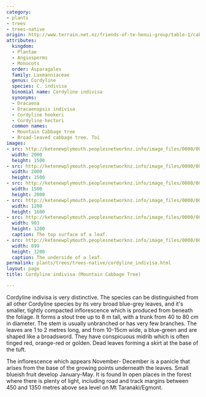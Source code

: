 ```yaml
---
category:
- plants
- trees
- trees-native
origin: http://www.terrain.net.nz/friends-of-te-henui-group/table-1/cabbage-tree-mountain.html
attributes:
  kingdom:
  - Plantae
  - Angiosperms
  - Monocots
  order: Asparagales
  family: Laxmanniaceae
  genus: Cordyline
  species: C. indivisa
  binomial name: Cordyline indivisa
  synonyms:
  - Dracaena
  - Dracaenopsis indivisa
  - Cordyline hookeri
  - Cordyline hectori
  common names:
  - Mountain Cabbage tree
  - Broad-leaved cabbage tree. Toi
images:
- src: http://ketenewplymouth.peoplesnetworknz.info/image_files/0000/0006/8094/Cordyline_indivisa__Mountain_Cabbage_Tree__-004.JPG
  width: 2000
  height: 1500
- src: http://ketenewplymouth.peoplesnetworknz.info/image_files/0000/0006/8099/Cordyline_indivisa__Mountain_Cabbage_Tree__-005.JPG
  width: 2000
  height: 1500
- src: http://ketenewplymouth.peoplesnetworknz.info/image_files/0000/0006/8084/Cordyline_indivisa__Mountain_Cabbage_Tree__-002.JPG
  width: 1500
  height: 2000
- src: http://ketenewplymouth.peoplesnetworknz.info/image_files/0000/0006/8089/Cordyline_indivisa__Mountain_Cabbage_Tree__-003.JPG
  width: 1200
  height: 1600
- src: http://ketenewplymouth.peoplesnetworknz.info/image_files/0000/0006/8104/Cordyline_indivisa__Mountain_Cabbage_Tree__-008.JPG
  width: 903
  height: 1200
  caption: The top surface of a leaf.
- src: http://ketenewplymouth.peoplesnetworknz.info/image_files/0000/0006/8109/Underside_of_leaf_cordyline_indvisa.jpg
  width: 899
  height: 1200
  caption: The underside of a leaf.
permalink: plants/trees/trees-native/cordyline_indivisa.html
layout: page
title: Cordyline indivisa (Mountain Cabbage Tree)

---
```

Cordyline indivisa is very distinctive. The species can be distinguished from all other Cordyline species by its very broad blue-grey leaves, and it's smaller, tightly compacted inflorescence which is produced from beneath the foliage. It forms a stout tree up to 8 m tall, with a trunk from 40 to 80 cm in diameter. The stem is usually unbranched or has very few branches. The leaves are 1 to 2 metres long, and from 10-15cm wide, a blue-green and are shaped like a broadsword. They have conspicuous midrib which is often tinged red, orange-red or golden. Dead leaves forming a skirt at the base of the tuft.

The inflorescence which appears November- December is a panicle that arises from the base of the growing points underneath the leaves. Small blueish fruit develop January-May.
It is found In open places in the forest where there is plenty of light, including road and track margins between 450 and 1350 metres above sea level on Mt Taranaki/Egmont.
